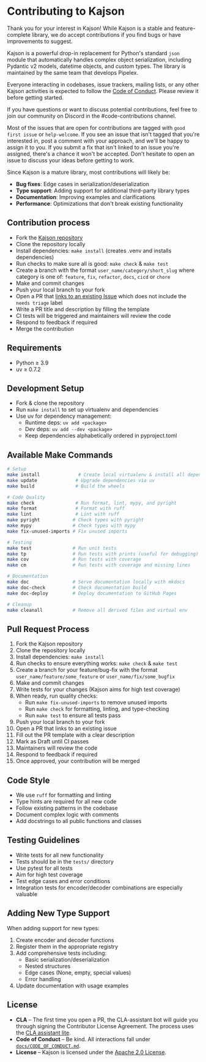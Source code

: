 # Contributing to Kajson

Thank you for your interest in Kajson! While Kajson is a stable and feature-complete library, we do accept contributions if you find bugs or have improvements to suggest.

Kajson is a powerful drop-in replacement for Python's standard `json` module that automatically handles complex object serialization, including Pydantic v2 models, datetime objects, and custom types. The library is maintained by the same team that develops Pipelex.

Everyone interacting in codebases, issue trackers, mailing lists, or any other Kajson activities is expected to follow the [Code of Conduct](docs/CODE_OF_CONDUCT.md). Please review it before getting started.

If you have questions or want to discuss potential contributions, feel free to join our community on Discord in the #code-contributions channel.

Most of the issues that are open for contributions are tagged with `good first issue` or `help-welcome`. If you see an issue that isn't tagged that you're interested in, post a comment with your approach, and we'll be happy to assign it to you. If you submit a fix that isn't linked to an issue you're assigned, there's a chance it won't be accepted. Don't hesitate to open an issue to discuss your ideas before getting to work.

Since Kajson is a mature library, most contributions will likely be:

- **Bug fixes**: Edge cases in serialization/deserialization
- **Type support**: Adding support for additional third-party library types
- **Documentation**: Improving examples and clarifications
- **Performance**: Optimizations that don't break existing functionality

## Contribution process

- Fork the [Kajson repository](https://github.com/PipelexLab/kajson)
- Clone the repository locally
- Install dependencies: `make install` (creates .venv and installs dependencies)
- Run checks to make sure all is good: `make check` & `make test`
- Create a branch with the format `user_name/category/short_slug` where category is one of: `feature`, `fix`, `refactor`, `docs`, `cicd` or `chore`
- Make and commit changes
- Push your local branch to your fork
- Open a PR that [links to an existing Issue](https://docs.github.com/en/issues/tracking-your-work-with-issues/linking-a-pull-request-to-an-issue) which does not include the `needs triage` label
- Write a PR title and description by filling the template
- CI tests will be triggered and maintainers will review the code
- Respond to feedback if required
- Merge the contribution

## Requirements

- Python ≥ 3.9
- uv ≥ 0.7.2

## Development Setup

- Fork & clone the repository
- Run `make install` to set up virtualenv and dependencies
- Use uv for dependency management:
  - Runtime deps: `uv add <package>`
  - Dev deps: `uv add --dev <package>`
  - Keep dependencies alphabetically ordered in pyproject.toml

## Available Make Commands

```bash
# Setup
make install              # Create local virtualenv & install all dependencies
make update              # Upgrade dependencies via uv
make build               # Build the wheels

# Code Quality
make check               # Run format, lint, mypy, and pyright
make format              # Format with ruff
make lint                # Lint with ruff
make pyright            # Check types with pyright
make mypy               # Check types with mypy
make fix-unused-imports # Fix unused imports

# Testing
make test               # Run unit tests
make tp                 # Run tests with prints (useful for debugging)
make cov                # Run tests with coverage
make cm                 # Run tests with coverage and missing lines

# Documentation
make doc                # Serve documentation locally with mkdocs
make doc-check          # Check documentation build
make doc-deploy         # Deploy documentation to GitHub Pages

# Cleanup
make cleanall           # Remove all derived files and virtual env
```

## Pull Request Process

1. Fork the Kajson repository
2. Clone the repository locally
3. Install dependencies: `make install`
4. Run checks to ensure everything works: `make check` & `make test`
5. Create a branch for your feature/bug-fix with the format `user_name/feature/some_feature` or `user_name/fix/some_bugfix`
6. Make and commit changes
7. Write tests for your changes (Kajson aims for high test coverage)
8. When ready, run quality checks:
   - Run `make fix-unused-imports` to remove unused imports
   - Run `make check` for formatting, linting, and type-checking
   - Run `make test` to ensure all tests pass
9. Push your local branch to your fork
10. Open a PR that links to an existing issue
11. Fill out the PR template with a clear description
12. Mark as Draft until CI passes
13. Maintainers will review the code
14. Respond to feedback if required
15. Once approved, your contribution will be merged

## Code Style

- We use `ruff` for formatting and linting
- Type hints are required for all new code
- Follow existing patterns in the codebase
- Document complex logic with comments
- Add docstrings to all public functions and classes

## Testing Guidelines

- Write tests for all new functionality
- Tests should be in the `tests/` directory
- Use pytest for all tests
- Aim for high test coverage
- Test edge cases and error conditions
- Integration tests for encoder/decoder combinations are especially valuable

## Adding New Type Support

When adding support for new types:

1. Create encoder and decoder functions
2. Register them in the appropriate registry
3. Add comprehensive tests including:
   - Basic serialization/deserialization
   - Nested structures
   - Edge cases (None, empty, special values)
   - Error handling
4. Update documentation with usage examples

## License

* **CLA** – The first time you open a PR, the CLA-assistant bot will guide you through signing the Contributor License Agreement. The process uses the [CLA assistant lite](https://github.com/marketplace/actions/cla-assistant-lite).
* **Code of Conduct** – Be kind. All interactions fall under [`docs/CODE_OF_CONDUCT.md`](docs/CODE_OF_CONDUCT.md).
* **License** – Kajson is licensed under the [Apache 2.0 License](LICENSE).
